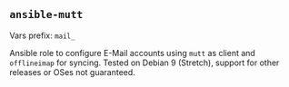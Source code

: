 ## `ansible-mutt`

Vars prefix: `mail_`

Ansible role to configure E-Mail accounts using `mutt` as client and `offlineimap`
for syncing. Tested on Debian 9 (Stretch), support for other releases or OSes
not guaranteed.
